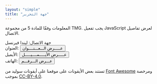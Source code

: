 ```yaml
---
layout: "simple"
title: "جهة التحرير"
---
```


المعلومات وفقًا للمادة 5 من مجموعة TMG. يجب تفعيل JavaScript لعرض تفاصيل الاتصال.

جهة الاتصال: ليندا فيرنسل  
العنوان: <span id="address"><button onclick="show('address', '-ZQUI201ZI00MHAvDHtuwvBH9MZTQV')">عـــــرض الـــعـــنــــوان</button></span>  
الأيميل: <span id="email"><button onclick="show('email', '0KPWMVM4MQLMCJMZTQVFKWLMZLWRWCKWU')">عـــــرض الأيـــــمــــيـــــل</button></span>  
الهاتف: <span id="phone"><button onclick="show('phone', 'sswBtxxtsvytxyx')">عـــرض الـــرقـــم</button></span>

تستند بعض الأيقونات على موقعنا على أيقونات سوليد من [Font Awesome](https://fontawesome.com)
ومرخصة بموجب [CC-BY-4.0](https://creativecommons.org/licenses/by/4.0/).
